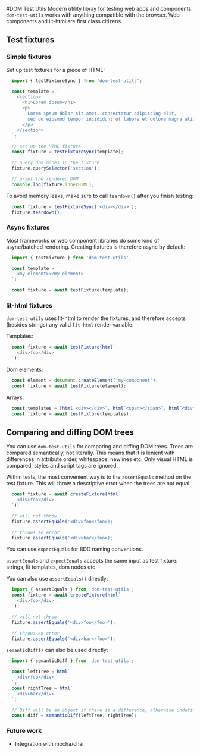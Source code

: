 #DOM Test Utils
Modern utility libray for testing web apps and components. `dom-test-utils` works with anything compatible with the browser. Web components and lit-html are first class citizens.

## Test fixtures

### Simple fixtures
Set up test fixtures for a piece of HTML:

```javascript
  import { testFixtureSync } from 'dom-test-utils';

  const template = `
    <section>
      <h1>Lorem ipsum</h1>
      <p>
        Lorem ipsum dolor sit amet, consectetur adipiscing elit,
        sed do eiusmod tempor incididunt ut labore et dolore magna aliqua.
      </p>
    </section>
  `;

  // set up the HTML fixture
  const fixture = testFixtureSync(template);

  // query dom nodes in the fixture
  fixture.querySelector('section');

  // print the rendered DOM
  console.log(fixture.innerHTML);
```

To avoid memory leaks, make sure to call `teardown()` after you finish testing:

```javascript
  const fixture = testFixtureSync('<div></div>');
  fixture.teardown();
```

### Async fixtures
Most frameworks or web component libraries do some kind of async/batched rendering. Creating fixtures is therefore async by default:

```javascript
  import { testFixture } from 'dom-test-utils';

  const template = `
    <my-element></my-element>
  `;

  const fixture = await testFixture(template);
```

### lit-html fixtures
`dom-test-utils` uses lit-html to render the fixtures, and therefore accepts (besides strings) any valid `lit-html` render variable:

Templates:
```javascript
  const fixture = await testFixture(html`
    <div>foo</div>
  `);
```

Dom elements:
```javascript
  const element = document.createElement('my-component');
  const fixture = await testFixture(element);
```

Arrays:
```javascript
  const templates = [html`<div></div>`, html`<span></span>`, html`<div></div>`];
  const fixture = await testFixture(templates);
```

## Comparing and diffing DOM trees

You can use `dom-test-utils` for comparing and diffing DOM trees. Trees are compared semantically, not literally. This means that it is lenient with differences in attribute order, whitespace, newlines etc. Only visual HTML is compared, styles and script tags are ignored.

Within tests, the most convenient way is to the `assertEquals` method on the test fixture. This will throw a descriptive error when the trees are not equal:

```javascript
  const fixture = await createFixture(html`
    <div>foo</div>
  `);

  // will not throw
  fixture.assertEquals('<div>foo</foo>);

  // throws an error
  fixture.assertEquals('<div>bar</foo>);
```

You can use `expectEquals` for BDD naming conventions.

`assertEquals` and `expectEquals` accepts the same input as test fixture: strings, lit templates, dom nodes etc.

You can also use `assertEquals()` directly:

```javascript
  import { assertEquals } from 'dom-test-utils';
  const fixture = await createFixture(html`
    <div>foo</div>
  `);

  // will not throw
  fixture.assertEquals('<div>foo</foo>');

  // throws an error
  fixture.assertEquals('<div>bar</foo>');
```


`semanticDiff()` can also be used directly:

```javascript
  import { semanticDiff } from 'dom-test-utils';

  const leftTree = html`
    <div>foo</div>
  `;
  const rightTree = html`
    <div>bar</div>
  `;

  // Diff will be an object if there is a difference, otherwise undefined
  const diff = semanticDiff(leftTree, rightTree);
```

### Future work

* Integration with mocha/chai